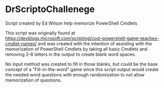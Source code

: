 # DrScriptoChallenege
Script created by Ed Wilson help memorize PowerShell Cmdlets


This script was originally found at https://devblogs.microsoft.com/scripting/cool-powershell-game-teaches-cmdlet-names/ and was created with the intention of assisting with the memorization of PowerShell Cmdlets by taking all basic Cmdlets and removing 2-6 letters in the output to create blank word spaces.

No input method was created to fill in those blanks, but could be the base concept of a "Fill-in-the-word" game since this script output would create the needed word questions with enough randomization to not allow memorization of questions.
